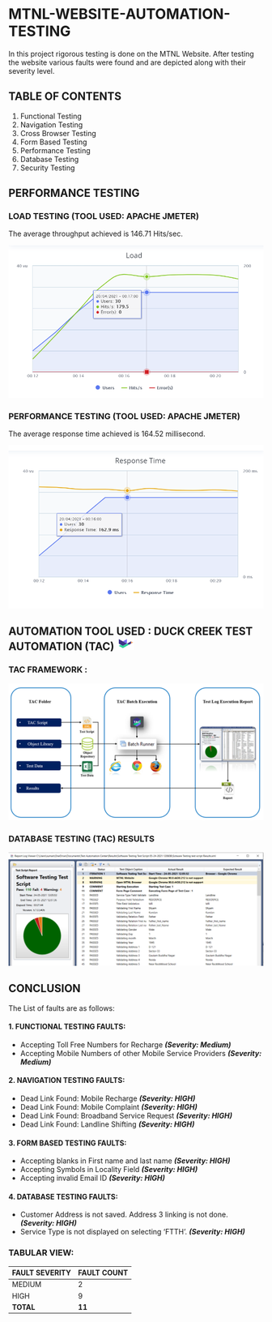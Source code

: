 # MTNL-WEBSITE-AUTOMATION-TESTING
In this project rigorous testing is done on the MTNL Website. After testing the website various faults were found and are depicted along with their severity level.

## TABLE OF CONTENTS

1. Functional Testing
2. Navigation Testing
3. Cross Browser Testing
4. Form Based Testing
5. Performance Testing
6. Database Testing
7. Security Testing

## PERFORMANCE TESTING
### LOAD TESTING (TOOL USED: APACHE JMETER)
The average throughput achieved is 146.71 Hits/sec.

![image](https://github.com/sumnandi/MTNL-WEBSITE-TESTING/blob/main/Load%20Test%20Graph.png)


### PERFORMANCE TESTING (TOOL USED: APACHE JMETER)
The average response time achieved is 164.52 millisecond.

![image](https://github.com/sumnandi/MTNL-WEBSITE-TESTING/blob/main/Response%20Time%20Graph.png)


## AUTOMATION TOOL USED : DUCK CREEK TEST AUTOMATION (TAC) ![image](https://github.com/sumnandi/MTNL-WEBSITE-TESTING/blob/main/DuckCreekLogo_1.PNG)
### TAC FRAMEWORK :
![image](https://github.com/sumnandi/MTNL-WEBSITE-TESTING/blob/main/TAC%20Framework.png)

### DATABASE TESTING (TAC) RESULTS
![image](https://github.com/sumnandi/MTNL-WEBSITE-TESTING/blob/main/TAC%20Results.png)

## CONCLUSION
The List of faults are as follows: 

#### 1.	FUNCTIONAL TESTING FAULTS:
  * Accepting Toll Free Numbers for Recharge      **_(Severity: Medium)_**
  *	Accepting Mobile Numbers of other Mobile Service Providers      **_(Severity: Medium)_**

#### 2.	NAVIGATION TESTING FAULTS:
* Dead Link Found: Mobile Recharge      **_(Severity: HIGH)_**
* Dead Link Found: Mobile Complaint     **_(Severity: HIGH)_**
* Dead Link Found: Broadband Service Request      **_(Severity: HIGH)_**
* Dead Link Found: Landline Shifting      **_(Severity: HIGH)_**

#### 3.	FORM BASED TESTING FAULTS:
* Accepting blanks in First name and last name      **_(Severity: HIGH)_**
* Accepting Symbols in Locality Field     **_(Severity: HIGH)_**
* Accepting invalid Email ID      **_(Severity: HIGH)_**

#### 4.	DATABASE TESTING FAULTS:
* Customer Address is not saved. Address 3 linking is not done.	**_(Severity: HIGH)_**
* Service Type is not displayed on selecting ‘FTTH’.			**_(Severity: HIGH)_**

### TABULAR VIEW:

FAULT SEVERITY  | FAULT COUNT
----------------|------------
   MEDIUM	|      2
    HIGH        |      9
  **TOTAL**     |   **11**


